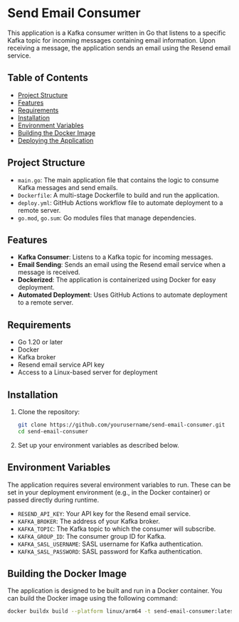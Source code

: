 # Send Email Consumer

This application is a Kafka consumer written in Go that listens to a specific Kafka topic for incoming messages containing email information. Upon receiving a message, the application sends an email using the Resend email service.

## Table of Contents

- [Project Structure](#project-structure)
- [Features](#features)
- [Requirements](#requirements)
- [Installation](#installation)
- [Environment Variables](#environment-variables)
- [Building the Docker Image](#building-the-docker-image)
- [Deploying the Application](#deploying-the-application)

## Project Structure

- `main.go`: The main application file that contains the logic to consume Kafka messages and send emails.
- `Dockerfile`: A multi-stage Dockerfile to build and run the application.
- `deploy.yml`: GitHub Actions workflow file to automate deployment to a remote server.
- `go.mod`, `go.sum`: Go modules files that manage dependencies.

## Features

- **Kafka Consumer**: Listens to a Kafka topic for incoming messages.
- **Email Sending**: Sends an email using the Resend email service when a message is received.
- **Dockerized**: The application is containerized using Docker for easy deployment.
- **Automated Deployment**: Uses GitHub Actions to automate deployment to a remote server.

## Requirements

- Go 1.20 or later
- Docker
- Kafka broker
- Resend email service API key
- Access to a Linux-based server for deployment

## Installation

1. Clone the repository:

    ```bash
    git clone https://github.com/yourusername/send-email-consumer.git
    cd send-email-consumer
    ```

2. Set up your environment variables as described below.

## Environment Variables

The application requires several environment variables to run. These can be set in your deployment environment (e.g., in the Docker container) or passed directly during runtime.

- `RESEND_API_KEY`: Your API key for the Resend email service.
- `KAFKA_BROKER`: The address of your Kafka broker.
- `KAFKA_TOPIC`: The Kafka topic to which the consumer will subscribe.
- `KAFKA_GROUP_ID`: The consumer group ID for Kafka.
- `KAFKA_SASL_USERNAME`: SASL username for Kafka authentication.
- `KAFKA_SASL_PASSWORD`: SASL password for Kafka authentication.

## Building the Docker Image

The application is designed to be built and run in a Docker container. You can build the Docker image using the following command:

```bash
docker buildx build --platform linux/arm64 -t send-email-consumer:latest --load .
